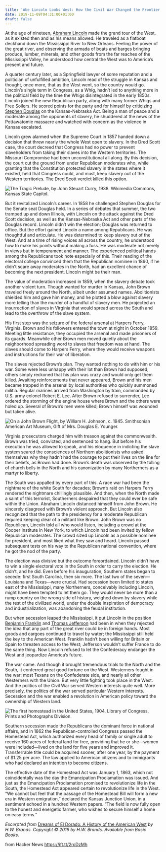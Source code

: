 ```yaml
---
title: 'Abe Lincoln Looks West: How the Civil War Changed the Frontier'
date: 2019-11-09T04:31:00+01:00
draft: false
---
```


At the age of nineteen, [Abraham Lincoln](https://www.laphamsquarterly.org/contributors/lincoln) made the grand tour of the West, as it existed then and as his means allowed. He traveled as a flatboat deckhand down the Mississippi River to New Orleans. Feeling the power of the great river, and observing the armada of boats and barges bringing produce, lumber, minerals, and other goods from the far reaches of the Mississippi Valley, he understood how central the West was to America’s present and future.

A quarter century later, as a Springfield lawyer of some reputation and a politician of unfulfilled ambition, Lincoln read of the struggle in Kansas and thought, once more, that as the West went, so the country would go. Lincoln’s single term in Congress, as a Whig, hadn’t led to anything more in the political field by the time the Whigs disintegrated in the early 1850s. Lincoln joined the new Republican party, along with many former Whigs and Free Soilers. He scored points for the party and for himself by criticizing [Stephen Douglas](https://www.laphamsquarterly.org/contributors/douglas) on the Kansas-Nebraska Act. Being a man of peace and a moderate among the opponents of slavery, he shuddered at the news of the Pottawatomie massacre and watched with concern as the violence in Kansas escalated.

Lincoln grew alarmed when the Supreme Court in 1857 handed down a decision that threw nearly the whole West open to slavery. In the Dred Scott case, the court decreed that Congress had no power to prevent slaveholders from taking their slaves into the Western territories. The Missouri Compromise had been unconstitutional all along. By this decision, the court cut the ground from under Republican moderates who, while granting that the Constitution protected slavery in the states where it existed, held that Congress could, and must, keep slavery out of the Western territories. The Dred Scott verdict killed this option.

![The Tragic Prelude, by John Steuart Curry, 1938. Wikimedia Commons, Kansas State Capitol.](https://www.laphamsquarterly.org/sites/default/files/brandsinset3.jpg "<em>The Tragic Prelude</em>, by John Steuart Curry, 1938. Wikimedia Commons, Kansas State Capitol.")

But it revitalized Lincoln’s career. In 1858 he challenged Stephen Douglas for the Senate seat Douglas held. In a series of debates that summer, the two tramped up and down Illinois, with Lincoln on the attack against the Dred Scott decision, as well as the Kansas-Nebraska Act and other parts of the Douglas record. Lincoln didn’t win the election; Douglas was returned to office. But the effort gained Lincoln a name among Republicans. He was thoughtful and articulate. He was determined to keep slavery out of the West. And at a time of rising voices all across the country, he understood how to make his points without making a fuss. He was moderate not merely in views but in temperament and manner. The experienced political hands among the Republicans took note especially of this. Their reading of the electoral college convinced them that the Republican nominee in 1860, if he didn’t scare away moderates in the North, had an excellent chance of becoming the next president. Lincoln might be their man.

The value of moderation increased in 1859, when the slavery debate took another violent turn. Though wanted for murder in Kansas, John Brown traveled freely around the North, albeit under assumed names. Abolitionists shielded him and gave him money, and he plotted a blow against slavery more telling than the murder of a handful of slavery men. He projected an insurrection of slaves in Virginia that would spread across the South and lead to the overthrow of the slave system.

His first step was the seizure of the federal arsenal at Harpers Ferry, Virginia. Brown and his followers entered the town at night in October 1859. Meeting little resistance, they occupied the arsenal and made prisoners of its guards. Meanwhile other Brown men moved quietly about the neighborhood spreading word to slaves that freedom was at hand. The slaves should come to Harpers Ferry, where they would receive weapons and instructions for their war of liberation.

The slaves rejected Brown’s plan. They wanted nothing to do with him or his war. Some were less unhappy with their lot than Brown had supposed; others simply reckoned that his plan was crazy and would only get them killed. Awaiting reinforcements that never appeared, Brown and his men became trapped in the arsenal by local authorities who quickly summoned militia. Regular marines arrived from Washington by train, commanded by U.S. army colonel Robert E. Lee. After Brown refused to surrender, Lee ordered the storming of the engine house where Brown and the others were holed up. Several of Brown’s men were killed; Brown himself was wounded but taken alive.

![On a John Brown Flight, by William H. Johnson, c. 1945. Smithsonian American Art Museum, Gift of Mrs. Douglas E. Younger.](https://www.laphamsquarterly.org/sites/default/files/brandsinset2.jpg "<em>On a John Brown Flight</em>, by William H. Johnson, c. 1945. Smithsonian American Art Museum, Gift of Mrs. Douglas E. Younger.")

Virginia prosecutors charged him with treason against the commonwealth. Brown was tried, convicted, and sentenced to hang. But before his execution he was allowed to speak, and his eloquence in indicting the slave system seared the consciences of Northern abolitionists who asked themselves why they hadn’t had the courage to put their lives on the line for their beliefs, as Brown had done. Brown’s death was observed by the tolling of church bells in the North and his canonization by many Northerners as a martyr to liberty.

The South was appalled by every part of this. A race war had been the nightmare of the white South for decades; Brown’s raid on Harpers Ferry rendered the nightmare chillingly plausible. And then, when the North made a saint of this terrorist, Southerners despaired that they could ever be safe within the Union. Abraham Lincoln distanced himself from John Brown. He sincerely disagreed with Brown’s violent approach. But Lincoln also recognized that the path to the presidency for a moderate Republican required keeping clear of a militant like Brown. John Brown was no Republican, Lincoln told all who would listen, including a crowd at the Cooper Institute in New York, to which Lincoln had been invited by fellow Republican moderates. The crowd sized up Lincoln as a possible nominee for president, and most liked what they saw and heard. Lincoln passed subsequent tests on his way to the Republican national convention, where he got the nod of the party.

The election was divisive but the outcome foreordained. Lincoln didn’t have to win a single electoral vote in the South in order to carry the election. He didn’t, and he did. Even before his inauguration, Southern states began to secede: first South Carolina, then six more. The last two of the seven—Louisiana and Texas—were crucial. Had secession been limited to states east of the Mississippi, many Northerners, conceivably including Lincoln, might have been tempted to let them go. They would never be more than a rump country on the wrong side of history, weighed down by slavery while the rest of the civilized world, under the double inspiration of democracy and industrialization, was abandoning the feudal institution.

But when secession leaped the Mississippi, it put Lincoln in the position [Benjamin Franklin](https://www.laphamsquarterly.org/contributors/franklin) and [Thomas Jefferson](https://www.laphamsquarterly.org/contributors/jefferson) had been in when they rejected the idea that any part of the great river could be in foreign hands. Most goods and cargoes continued to travel by water; the Mississippi still held the key to the American West. Franklin hadn’t been willing for Britain or Spain to threaten access to the West; Jefferson wouldn’t suffer France to do the same thing. Now Lincoln refused to let the Confederacy endanger the West and jeopardize America’s future.

**T**he war came. And though it brought tremendous trials to the North and the South, it conferred great good fortune on the West. Westerners fought in the war: most Texans on the Confederate side, and nearly all other Westerners with the Union. But very little fighting took place in the West. And the politics of the Civil War served Western interests quite well. More precisely, the politics of the war served particular Western interests. Secession and the war enabled a revolution in American policy toward the ownership of Western land.

![The first homestead in the United States, 1904. Library of Congress, Prints and Photographs Division.](https://www.laphamsquarterly.org/sites/default/files/brandsinset1.jpg "The first homestead in the United States, 1904. Library of Congress, Prints and Photographs Division.")

Southern secession made the Republicans the dominant force in national affairs, and in 1862 the Republican-controlled Congress passed the Homestead Act, which authorized every head of family or single adult to receive 160 acres of federal land for free, providing that he or she—women were included—lived on the land for five years and improved it. Transferrable title could be acquired sooner, after one year, by the payment of $1.25 per acre. The law applied to American citizens and to immigrants who had declared an intention to become citizens.

The effective date of the Homestead Act was January 1, 1863, which not coincidentally was the day the Emancipation Proclamation was issued. And just as the Emancipation Proclamation promised to revolutionize life in the South, the Homestead Act appeared certain to revolutionize life in the West. “We cannot but feel that the passage of the Homestead Bill will form a new era in Western emigration,” declared the Kansas Junction Union, in a sentiment echoed in a hundred Western papers. “The field is now fully open to the honest and energetic farmer, who wishes to secure himself a home on easy terms.”

_Excerpted from_ [Dreams of El Dorado: A History of the American West](https://www.hachettebookgroup.com/titles/h-w-brands/dreams-of-el-dorado/9781541672529/) _by H.W. Brands. Copyright © 2019 by H.W. Brands._ _Available from Basic Books._

  
  
from Hacker News https://ift.tt/2roDzMh